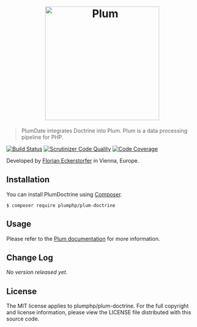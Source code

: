<h1 align="center">
    <img src="http://cdn.florian.ec/plum-logo.svg" alt="Plum" width="300">
</h1>

> PlumDate integrates Doctrine into Plum. Plum is a data processing pipeline for PHP.

[![Build Status](https://travis-ci.org/plumphp/plum-doctrine.svg)](https://travis-ci.org/plumphp/plum-doctrine)
[![Scrutinizer Code Quality](https://scrutinizer-ci.com/g/plumphp/plum-doctrine/badges/quality-score.png?b=master)](https://scrutinizer-ci.com/g/plumphp/plum-doctrine/?branch=master)
[![Code Coverage](https://scrutinizer-ci.com/g/plumphp/plum-doctrine/badges/coverage.png?b=master)](https://scrutinizer-ci.com/g/plumphp/plum-doctrine/?branch=master)

Developed by [Florian Eckerstorfer](https://florian.ec) in Vienna, Europe.


Installation
------------

You can install PlumDoctrine using [Composer](http://getcomposer.org).

```shell
$ composer require plumphp/plum-doctrine
```

Usage
-----

Please refer to the [Plum documentation](https://github.com/plumphp/plum/blob/master/docs/index.md) for more
information.


Change Log
----------

*No version released yet.*


License
-------

The MIT license applies to plumphp/plum-doctrine. For the full copyright and license information,
please view the LICENSE file distributed with this source code.
